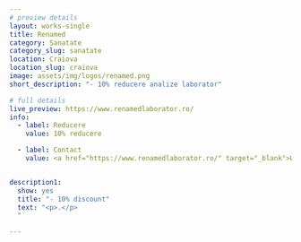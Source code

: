 ```yaml
---
# preview details
layout: works-single
title: Renamed
category: Sanatate
category_slug: sanatate
location: Craiova
location_slug: craiova
image: assets/img/logos/renamed.png
short_description: "- 10% reducere analize laborator"

# full details
live_preview: https://www.renamedlaborator.ro/
info:
  - label: Reducere
    value: 10% reducere

  - label: Contact
    value: <a href="https://www.renamedlaborator.ro/" target="_blank">Website</a>


description1:
  show: yes
  title: "- 10% discount"
  text: "<p>.</p>
  "

---
```

